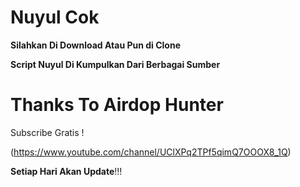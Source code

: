 # Nuyul Cok

**Silahkan Di Download Atau Pun di Clone**

**Script Nuyul Di Kumpulkan Dari Berbagai Sumber**

# Thanks To Airdop Hunter

Subscribe Gratis !

(https://www.youtube.com/channel/UClXPq2TPf5qimQ7OOOX8_1Q)


**Setiap Hari Akan Update**!!!
